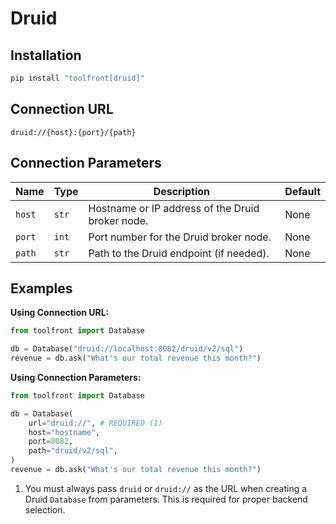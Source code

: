 # Druid

## Installation

```bash
pip install "toolfront[druid]"
```

## Connection URL

```
druid://{host}:{port}/{path}
```

## Connection Parameters

| Name     | Type     | Description                                      | Default     |
|----------|----------|--------------------------------------------------|-------------|
| `host`   | `str`    | Hostname or IP address of the Druid broker node. | None |
| `port`   | `int`    | Port number for the Druid broker node.           | None      |
| `path`   | `str`    | Path to the Druid endpoint (if needed).          | None        |

## Examples

**Using Connection URL:**
```python
from toolfront import Database

db = Database("druid://localhost:8082/druid/v2/sql")
revenue = db.ask("What's our total revenue this month?")
```

**Using Connection Parameters:**
```python
from toolfront import Database

db = Database(
    url="druid://", # REQUIRED (1)
    host="hostname",
    port=8082,
    path="druid/v2/sql",
)
revenue = db.ask("What's our total revenue this month?")
```

1. You must always pass `druid` or `druid://` as the URL when creating a Druid `Database` from parameters. This is required for proper backend selection.


